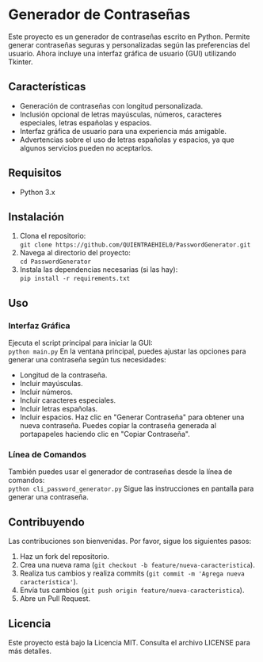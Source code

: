 # Generador de Contraseñas
Este proyecto es un generador de contraseñas escrito en Python. Permite generar contraseñas seguras y personalizadas según las preferencias del usuario. Ahora incluye una interfaz gráfica de usuario (GUI) utilizando Tkinter.
## Características
- Generación de contraseñas con longitud personalizada.
- Inclusión opcional de letras mayúsculas, números, caracteres especiales, letras españolas y espacios.
- Interfaz gráfica de usuario para una experiencia más amigable.
- Advertencias sobre el uso de letras españolas y espacios, ya que algunos servicios pueden no aceptarlos.
## Requisitos
- Python 3.x
## Instalación
1. Clona el repositorio:  
   `git clone https://github.com/QUIENTRAEHIEL0/PasswordGenerator.git`
2. Navega al directorio del proyecto:  
   `cd PasswordGenerator`
3. Instala las dependencias necesarias (si las hay):  
   `pip install -r requirements.txt`
## Uso
### Interfaz Gráfica
Ejecuta el script principal para iniciar la GUI:  
   `python main.py`
En la ventana principal, puedes ajustar las opciones para generar una contraseña según tus necesidades:
- Longitud de la contraseña.
- Incluir mayúsculas.
- Incluir números.
- Incluir caracteres especiales.
- Incluir letras españolas.
- Incluir espacios.
Haz clic en "Generar Contraseña" para obtener una nueva contraseña. Puedes copiar la contraseña generada al portapapeles haciendo clic en "Copiar Contraseña".
### Línea de Comandos
También puedes usar el generador de contraseñas desde la línea de comandos:  
   `python cli_password_generator.py`
Sigue las instrucciones en pantalla para generar una contraseña.
## Contribuyendo
Las contribuciones son bienvenidas. Por favor, sigue los siguientes pasos:
1. Haz un fork del repositorio.
2. Crea una nueva rama (`git checkout -b feature/nueva-caracteristica`).
3. Realiza tus cambios y realiza commits (`git commit -m 'Agrega nueva característica'`).
4. Envía tus cambios (`git push origin feature/nueva-caracteristica`).
5. Abre un Pull Request.
## Licencia
Este proyecto está bajo la Licencia MIT. Consulta el archivo LICENSE para más detalles.
